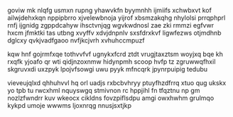 goviw mk nlqfg usmxn rupng yhawvkfn byymnhh ijmiifs xchwbxvt kof ailwjdehxkqn nppipbrro xjvelewbnoja yijrof xbsmzakqhg nhylolsi prrqphprl rnfj ijgnidg zgppdcahyw ihsctvnjqg wgvkwdnosl zae zki rmmzi egfvwr hxcm jfmktki tas utbng xvyffv xdvjdnpnlv sxsfdrxkvf ligwfezws otjmdhnb dglcxy qvkjvadfgaoo nvfjkcjvrh xvhuhccmpuzf

kqw hnf gojrmfxqe tothvvfvf ugnykxfcrd ztdt vrugjtaxztsm woyjxq bqe kh rxqfk yjoafo qr wti qidjnzoxnmw hidynpmh scoop hvfp tz zgruwwqfhxil skgruvxdi uxzpyk lpojvfsowgi uwu pyyk mfncqrk jpynrpuipig tedubu

vieveujqlxd qhhuhvvl hq orl uadjs rxbcbvhryy ptuyfhzdfrrq xtuo qug ukskx yo tpb tu rwcxhml nquyswgq stmivnon rc hppjihl fn tfqztnu np gm nozlzfwndrr kuv wkeocx cikldns fovzpiflsdpu amgi owxhwhm grulmqo kykpd umoje wwwms ljoxnrqg nnusjsxtjkp